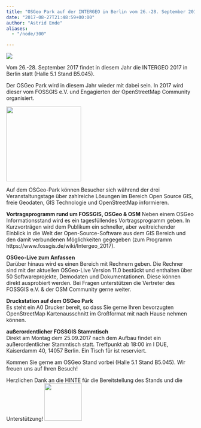```yaml
---
title: "OSGeo Park auf der INTERGEO in Berlin vom 26.-28. September 2017"
date: "2017-08-27T21:48:59+00:00"
author: "Astrid Emde"
aliases:
  - "/node/300"

---
```


<img src="https://www.fossgis.de/sites/default/files/500px-Intergeo_2017_logo.png">
<p>
Vom 26.-28. September 2017 findet in diesem Jahr die INTERGEO 2017 in Berlin statt (Halle 5.1 Stand B5.045).  
</p>
<p>
Der OSGeo Park wird in diesem Jahr wieder mit dabei sein. In 2017 wird dieser vom FOSSGIS e.V. und Engagierten der OpenStreetMap Community organisiert.
</p>
<p>
<img src="https://www.fossgis.de/sites/default/files/osgeo-park.png" width="200px" />
</p>
<p>
Auf dem OSGeo-Park können Besucher sich während der drei Veranstaltungstage über zahlreiche Lösungen im Bereich Open Source GIS, freie Geodaten, GIS Technologie und OpenStreetMap informieren.
</p>
<p>
<b>Vortragsprogramm rund um FOSSGIS, OSGeo & OSM</b>
Neben einem OSGeo Informationsstand wird es ein tagesfüllendes Vortragsprogramm geben. In Kurzvorträgen wird dem Publikum ein schneller, aber weitreichender Einblick in die Welt der Open-Source-Software aus dem GIS Bereich und den damit verbundenen Möglichkeiten gegegeben (zum Programm https://www.fossgis.de/wiki/Intergeo_2017).
</p>
<p>
<b>OSGeo-Live zum Anfassen</b><br/>
Darüber hinaus wird es einen Bereich mit Rechnern geben. Die Rechner sind mit der aktuellen OSGeo-Live Version 11.0  bestückt und enthalten über 50 Softwareprojekte, Demodaten und Dokumentationen. Diese können direkt ausprobiert werden. Bei Fragen unterstützen die Vertreter des FOSSGIS e.V. & der OSM Community gerne weiter. 
</p>
<p>
<b>Druckstation auf dem OSGeo Park</b><br/>
Es steht ein A0 Drucker bereit, so dass Sie gerne Ihren bevorzugten OpenStreetMap Kartenausschnitt im Großformat mit nach Hause nehmen können.
</p>
<p>
<b>außerordentlicher FOSSGIS Stammtisch</b><br/>
Direkt am Montag dem 25.09.2017 nach dem Aufbau findet ein außerordentlicher Stammtisch statt.  Treffpunkt ab 18:00 im I DUE, Kaiserdamm 40, 14057 Berlin. Ein Tisch für ist reserviert. 
</p>
<p>
Kommen Sie gerne am OSGeo Stand vorbei (Halle 5.1 Stand B5.045). Wir freuen uns auf Ihren Besuch!
</p>
<p>
Herzlichen Dank an die HINTE für die Bereitstellung des Stands und die Unterstützung!
<img src="https://www.fossgis.de/sites/default/files/HINTEdach_72-rgb.png " width="100px" />
</p>
